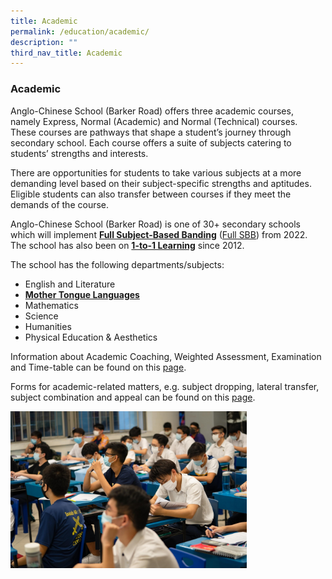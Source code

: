 ```yaml
---
title: Academic
permalink: /education/academic/
description: ""
third_nav_title: Academic
---
```

### **Academic**
Anglo-Chinese School (Barker Road) offers three academic courses, namely Express, Normal (Academic) and Normal (Technical) courses. These courses are pathways that shape a student’s journey through secondary school. Each course offers a suite of subjects catering to students’ strengths and interests.

There are opportunities for students to take various subjects at a more demanding level based on their subject-specific strengths and aptitudes. Eligible students can also transfer between courses if they meet the demands of the course.

Anglo-Chinese School (Barker Road) is one of 30+ secondary schools which will implement [**Full Subject-Based Banding**](https://staging.dmt6iqif6dkoj.amplifyapp.com/education/academic/full-subject-based-banding/) ([Full SBB](/education/academic/full-subject-based-banding/)) from 2022. The school has also been on [**1-to-1 Learning**](https://staging.dmt6iqif6dkoj.amplifyapp.com/education/academic/1-to-1-learning/) since 2012.

The school has the following departments/subjects:
*   English and Literature
*   [**Mother Tongue Languages**](https://sites.google.com/acsbr.org/mtl-department/mtl-department)
*   Mathematics
*   Science
*   Humanities
*   Physical Education & Aesthetics

Information about Academic Coaching, Weighted Assessment, Examination and Time-table can be found on this [page](https://staging.dmt6iqif6dkoj.amplifyapp.com/education/academic/acsbr/).

Forms for academic-related matters, e.g. subject dropping, lateral transfer, subject combination and appeal can be found on this [page](https://staging.dmt6iqif6dkoj.amplifyapp.com/education/academic/forms/).

<img src="/images/academic.jpg" style="width:75%">